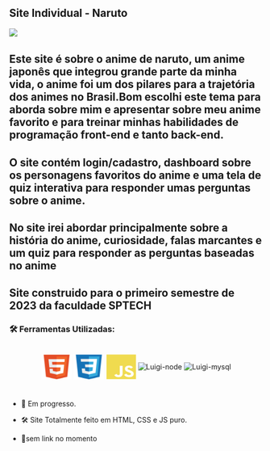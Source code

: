 ## Site Individual - Naruto  

<img src="https://i0.wp.com/cdn2.tfx.company/images/clickwallpapers-naruto-wallpaper-in-4k-3840x2160-img5.png?w=880&ssl=1">


## Este site é sobre o anime de naruto, um anime japonês que integrou grande parte da minha vida, o anime foi um dos pilares para a trajetória dos animes no Brasil.Bom escolhi este tema para aborda sobre mim e apresentar sobre meu anime favorito e para treinar minhas habilidades de programação front-end e tanto back-end.

## O site contém login/cadastro, dashboard sobre os personagens favoritos do anime e uma tela de quiz interativa para responder umas perguntas sobre o anime.

## No site irei abordar principalmente sobre a história do anime, curiosidade, falas marcantes e um quiz para responder as perguntas baseadas no anime

## Site construido para o primeiro semestre de 2023 da faculdade SPTECH

### 🛠 Ferramentas Utilizadas:
<br>

<div align="center">
   <img align="center" alt="Luigi-HTML" height="50" width="60" src="https://raw.githubusercontent.com/devicons/devicon/master/icons/html5/html5-original.svg">
  <img align="center" alt="Luigi-CSS" height="50" width="60" src="https://raw.githubusercontent.com/devicons/devicon/master/icons/css3/css3-original.svg">
  <img align="center" alt="Luigi-Js" height="50" width="60" src="https://raw.githubusercontent.com/devicons/devicon/master/icons/javascript/javascript-plain.svg">
  <img align="center" alt="Luigi-node" height="50" width="60" src="https://cdn.jsdelivr.net/gh/devicons/devicon/icons/nodejs/nodejs-original.svg" />
  <img align="center" alt="Luigi-mysql" height="50" width="60" src="https://cdn.jsdelivr.net/gh/devicons/devicon/icons/mysql/mysql-original.svg">
</div>

#

- 📌 Em progresso.


- 🛠 Site Totalmente feito em HTML, CSS e JS puro.



- 🔗sem link no momento
